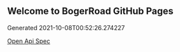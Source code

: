 ## Welcome to BogerRoad GitHub Pages

Generated 2021-10-08T00:52:26.274227

[Open Api Spec](./openapi.yaml)
